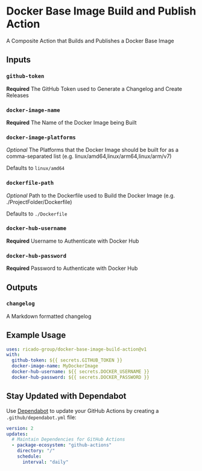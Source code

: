 # Docker Base Image Build and Publish Action
A Composite Action that Builds and Publishes a Docker Base Image

## Inputs

### `github-token`

**Required** The GitHub Token used to Generate a Changelog and Create Releases

### `docker-image-name`

**Required** The Name of the Docker Image being Built

### `docker-image-platforms`

_Optional_ The Platforms that the Docker Image should be built for as a comma-separated list (e.g. linux/amd64,linux/arm64,linux/arm/v7)

Defaults to `linux/amd64`

### `dockerfile-path`

_Optional_ Path to the Dockerfile used to Build the Docker Image (e.g. ./ProjectFolder/Dockerfile)

Defaults to `./Dockerfile`

### `docker-hub-username`

**Required** Username to Authenticate with Docker Hub

### `docker-hub-password`

**Required** Password to Authenticate with Docker Hub

## Outputs

### `changelog`

A Markdown formatted changelog

## Example Usage

```yml
uses: ricado-group/docker-base-image-build-action@v1
with:
  github-token: ${{ secrets.GITHUB_TOKEN }}
  docker-image-name: MyDockerImage
  docker-hub-username: ${{ secrets.DOCKER_USERNAME }}
  docker-hub-password: ${{ secrets.DOCKER_PASSWORD }}
```

## Stay Updated with Dependabot

Use [Dependabot](https://docs.github.com/en/github/administering-a-repository/keeping-your-actions-up-to-date-with-github-dependabot) to update your GitHub Actions by creating a `.github/dependabot.yml` file:

```yaml
version: 2
updates:
  # Maintain Dependencies for GitHub Actions
  - package-ecosystem: "github-actions"
    directory: "/"
    schedule:
      interval: "daily"
```